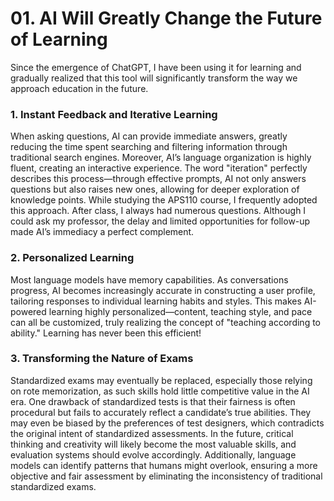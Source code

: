 # 01. AI Will Greatly Change the Future of Learning

Since the emergence of ChatGPT, I have been using it for learning and gradually realized that this tool will significantly transform the way we approach education in the future.

### 1. Instant Feedback and Iterative Learning

When asking questions, AI can provide immediate answers, greatly reducing the time spent searching and filtering information through traditional search engines. Moreover, AI’s language organization is highly fluent, creating an interactive experience. The word "iteration" perfectly describes this process—through effective prompts, AI not only answers questions but also raises new ones, allowing for deeper exploration of knowledge points. While studying the APS110 course, I frequently adopted this approach. After class, I always had numerous questions. Although I could ask my professor, the delay and limited opportunities for follow-up made AI’s immediacy a perfect complement.

### 2. Personalized Learning

Most language models have memory capabilities. As conversations progress, AI becomes increasingly accurate in constructing a user profile, tailoring responses to individual learning habits and styles. This makes AI-powered learning highly personalized—content, teaching style, and pace can all be customized, truly realizing the concept of "teaching according to ability." Learning has never been this efficient!

### 3. Transforming the Nature of Exams

Standardized exams may eventually be replaced, especially those relying on rote memorization, as such skills hold little competitive value in the AI era. One drawback of standardized tests is that their fairness is often procedural but fails to accurately reflect a candidate’s true abilities. They may even be biased by the preferences of test designers, which contradicts the original intent of standardized assessments. In the future, critical thinking and creativity will likely become the most valuable skills, and evaluation systems should evolve accordingly. Additionally, language models can identify patterns that humans might overlook, ensuring a more objective and fair assessment by eliminating the inconsistency of traditional standardized exams.
